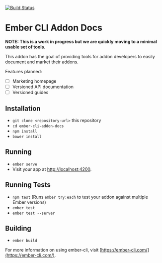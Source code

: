 
[![Build Status](https://travis-ci.org/ember-learn/ember-cli-addon-docs.svg)](https://travis-ci.org/ember-learn/ember-cli-addon-docs)

# Ember CLI Addon Docs

**NOTE: This is a work in progress but we are quickly moving to a minimal usable set of tools.**

This addon has the goal of providing tools for addon developers to easily document and market their addons.

Features planned:

* [ ] Marketing homepage
* [ ] Versioned API documentation
* [ ] Versioned guides

## Installation

* `git clone <repository-url>` this repository
* `cd ember-cli-addon-docs`
* `npm install`
* `bower install`

## Running

* `ember serve`
* Visit your app at [http://localhost:4200](http://localhost:4200).

## Running Tests

* `npm test` (Runs `ember try:each` to test your addon against multiple Ember versions)
* `ember test`
* `ember test --server`

## Building

* `ember build`

For more information on using ember-cli, visit [https://ember-cli.com/](https://ember-cli.com/).
